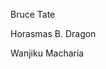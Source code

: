 [//]: # (this file wasn't available on upstream main so I added it) 

Bruce Tate

Horasmas B. Dragon

Wanjiku Macharia